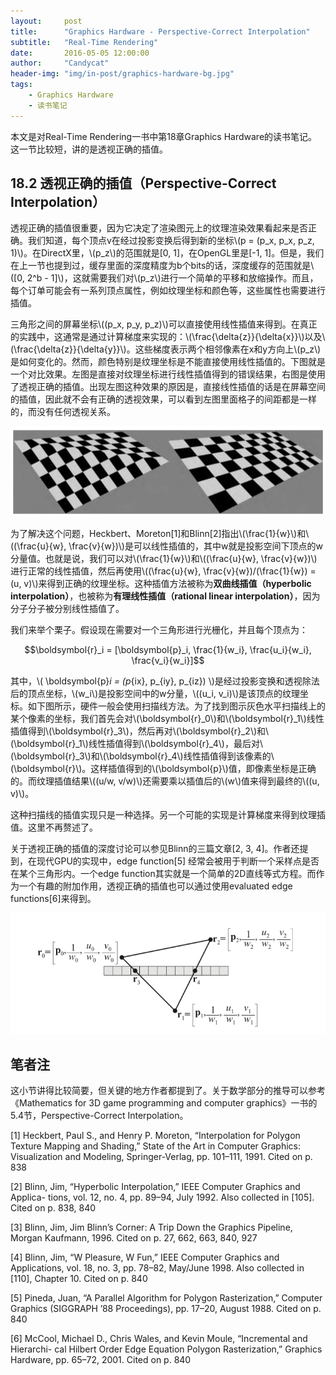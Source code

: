 ```yaml
---
layout:     post
title:      "Graphics Hardware - Perspective-Correct Interpolation"
subtitle:   "Real-Time Rendering"
date:       2016-05-05 12:00:00
author:     "Candycat"
header-img: "img/in-post/graphics-hardware-bg.jpg"
tags:
    - Graphics Hardware
    - 读书笔记
---
```


本文是对Real-Time Rendering一书中第18章Graphics Hardware的读书笔记。这一节比较短，讲的是透视正确的插值。

## 18.2 透视正确的插值（Perspective-Correct Interpolation）

透视正确的插值很重要，因为它决定了渲染图元上的纹理渲染效果看起来是否正确。我们知道，每个顶点v在经过投影变换后得到新的坐标\\(p = (p_x, p_x, p_z, 1)\\)。在DirectX里，\\(p_z\\)的范围就是[0, 1]，在OpenGL里是[-1, 1]。但是，我们在上一节也提到过，缓存里面的深度精度为b个bits的话，深度缓存的范围就是\\([0, 2^b - 1]\\)，这就需要我们对\\(p_z\\)进行一个简单的平移和放缩操作。而且，每个订单可能会有一系列顶点属性，例如纹理坐标和颜色等，这些属性也需要进行插值。

三角形之间的屏幕坐标\\((p_x, p_y, p_z)\\)可以直接使用线性插值来得到。在真正的实践中，这通常是通过计算梯度来实现的：\\(\frac{\delta{z}}{\delta{x}}\\)以及\\(\frac{\delta{z}}{\delta{y}}\\)。这些梯度表示两个相邻像素在x和y方向上\\(p_z\\)是如何变化的。然而，颜色特别是纹理坐标是不能直接使用线性插值的。下图就是一个对比效果。左图是直接对纹理坐标进行线性插值得到的错误结果，右图是使用了透视正确的插值。出现左图这种效果的原因是，直接线性插值的话是在屏幕空间的插值，因此就不会有正确的透视效果，可以看到左图里面格子的间距都是一样的，而没有任何透视关系。

![img](/img/in-post/texture-interpolation.png)

为了解决这个问题，Heckbert、Moreton[1]和Blinn[2]指出\\(\frac{1}{w}\\)和\\((\frac{u}{w}, \frac{v}{w})\\)是可以线性插值的，其中w就是投影空间下顶点的w分量值。也就是说，我们可以对\\(\frac{1}{w}\\)和\\((\frac{u}{w}, \frac{v}{w})\\)进行正常的线性插值，然后再使用\\((\frac{u}{w}, \frac{v}{w})/(\frac{1}{w}) = (u, v)\\)来得到正确的纹理坐标。这种插值方法被称为**双曲线插值（hyperbolic interpolation）**，也被称为**有理线性插值（rational linear interpolation）**，因为分子分子被分别线性插值了。

我们来举个栗子。假设现在需要对一个三角形进行光栅化，并且每个顶点为：

$$\boldsymbol{r}_i = [\boldsymbol{p}_i, \frac{1}{w_i}, \frac{u_i}{w_i}, \frac{v_i}{w_i}]$$

其中，\\( \boldsymbol{p}_i = (p_{ix}, p_{iy}, p_{iz}) \\)是经过投影变换和透视除法后的顶点坐标，\\(w_i\\)是投影空间中的w分量，\\((u_i, v_i)\\)是该顶点的纹理坐标。如下图所示，硬件一般会使用扫描线方法。为了找到图示灰色水平扫描线上的某个像素的坐标，我们首先会对\\(\boldsymbol{r}_0\\)和\\(\boldsymbol{r}_1\\)线性插值得到\\(\boldsymbol{r}_3\\)，然后再对\\(\boldsymbol{r}_2\\)和\\(\boldsymbol{r}_1\\)线性插值得到\\(\boldsymbol{r}_4\\)，最后对\\(\boldsymbol{r}_3\\)和\\(\boldsymbol{r}_4\\)线性插值得到该像素的\\(\boldsymbol{r}\\)。这样插值得到的\\(\boldsymbol{p}\\)值，即像素坐标是正确的。而纹理插值结果\\((u/w, v/w)\\)还需要乘以插值后的\\(w\\)值来得到最终的\\((u, v)\\)。

这种扫描线的插值实现只是一种选择。另一个可能的实现是计算梯度来得到纹理插值。这里不再赘述了。

关于透视正确的插值的深度讨论可以参见Blinn的三篇文章[2, 3, 4]。作者还提到，在现代GPU的实现中，edge function[5] 经常会被用于判断一个采样点是否在某个三角形内。一个edge function其实就是一个简单的2D直线等式方程。而作为一个有趣的附加作用，透视正确的插值也可以通过使用evaluated edge functions[6]来得到。

![img](/img/in-post/triangle-interpolation.png)

## 笔者注

这小节讲得比较简要，但关键的地方作者都提到了。关于数学部分的推导可以参考《Mathematics for 3D game programming and computer graphics》一书的5.4节，Perspective-Correct Interpolation。

[1] Heckbert, Paul S., and Henry P. Moreton, “Interpolation for Polygon Texture Mapping and Shading,” State of the Art in Computer Graphics: Visualization and Modeling, Springer-Verlag, pp. 101–111, 1991. Cited on p. 838

[2] Blinn, Jim, “Hyperbolic Interpolation,” IEEE Computer Graphics and Applica- tions, vol. 12, no. 4, pp. 89–94, July 1992. Also collected in [105]. Cited on p. 838, 840

[3] Blinn, Jim, Jim Blinn’s Corner: A Trip Down the Graphics Pipeline, Morgan Kaufmann, 1996. Cited on p. 27, 662, 663, 840, 927

[4] Blinn, Jim, “W Pleasure, W Fun,” IEEE Computer Graphics and Applications, vol. 18, no. 3, pp. 78–82, May/June 1998. Also collected in [110], Chapter 10. Cited on p. 840

[5] Pineda, Juan, “A Parallel Algorithm for Polygon Rasterization,” Computer Graphics (SIGGRAPH ’88 Proceedings), pp. 17–20, August 1988. Cited on p. 840

[6] McCool, Michael D., Chris Wales, and Kevin Moule, “Incremental and Hierarchi- cal Hilbert Order Edge Equation Polygon Rasterization,” Graphics Hardware, pp. 65–72, 2001. Cited on p. 840























